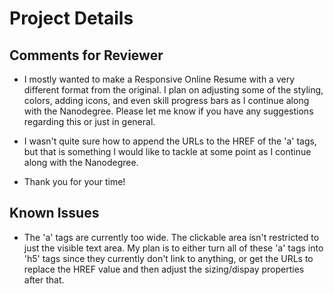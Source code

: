 # Project Details

## Comments for Reviewer

* I mostly wanted to make a Responsive Online Resume with a very different format from the original. I plan on adjusting some of the styling, colors, adding icons, and even skill progress bars as I continue along with the Nanodegree. Please let me know if you have any suggestions regarding this or just in general.

* I wasn't quite sure how to append the URLs to the HREF of the 'a' tags, but that is something I would like to tackle at some point as I continue along with the Nanodegree.

* Thank you for your time!

## Known Issues

* The 'a' tags are currently too wide. The clickable area isn't restricted to just the visible text area. My plan is to either turn all of these 'a' tags into 'h5' tags since they currently don't link to anything, or get the URLs to replace the HREF value and then adjust the sizing/dispay properties after that.
